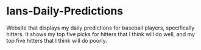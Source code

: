# Ians-Daily-Predictions
Website that displays my daily predictions for baseball players, specifically hitters. It shows my top five picks for hitters that I think will do well, and my top five hitters that I think will do poorly.
